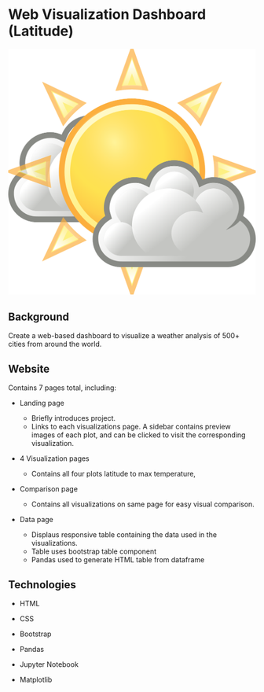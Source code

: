 # Web Visualization Dashboard (Latitude)

![Alt text](assets/sunandclouds.png?raw=true "Title")

## Background ##

Create a web-based dashboard to visualize a weather analysis of 500+ cities from around the world. 

## Website ##

Contains 7 pages total, including:

- Landing page
  - Briefly introduces project.
  - Links to each visualizations page. A sidebar contains preview images of each plot, and can be clicked to visit the corresponding visualization.

- 4 Visualization pages
  - Contains all four plots  latitude to max temperature, 

- Comparison page
  - Contains all visualizations on same page for easy visual comparison.

- Data page
  - Displaus responsive table containing the data used in the visualizations.
  - Table uses bootstrap table component
  - Pandas used to generate HTML table from dataframe
  
## Technologies

- HTML

- CSS

- Bootstrap

- Pandas

- Jupyter Notebook

- Matplotlib
